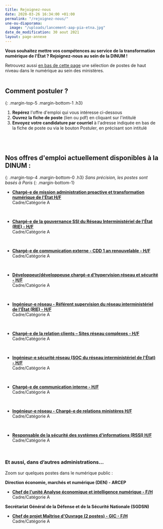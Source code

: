 ```yaml
---
title: Rejoignez-nous
date: 2020-03-26 16:34:00 +01:00
permalink: "/rejoignez-nous/"
une-ou-diaporama:
  image: "/uploads/lancement-aap-pia-etna.jpg"
date_de_modification: 30 aout 2021
layout: page-annexe
---
```


**Vous souhaitez mettre vos compétences au service de la transformation numérique de l'État ? Rejoignez-nous au sein de la DINUM !**

Retrouvez aussi [en bas de cette page](#offresministeres) une sélection de postes de haut niveau dans le numérique au sein des ministères.
<br>
<br>

## Comment postuler ?
{: .margin-top-5 .margin-bottom-1 .h3}
1. **Repérez** l'offre d'emploi qui vous intéresse ci-dessous
2. **Ouvrez la fiche de poste** (lien ou pdf) en cliquant sur l'intitulé
3. **Envoyez votre candidature par courriel** à l'adresse indiquée en bas de la fiche de poste ou via le bouton Postuler, en précisant son intitulé
<br>
<br>

## Nos offres d'emploi actuellement disponibles à la DINUM : 
{: .margin-top-4 .margin-bottom-0 .h3}
*Sans précision, les postes sont basés à Paris*
{: .margin-bottom-1}

* **[Chargé-e de mission administration proactive et transformation numérique de l'État H/F](https://place-emploi-public.gouv.fr/offre-emploi/charge-e-de-mission-administration-proactive-et-transformation-numerique-de-l-tat-hf-reference-2021-687301/ "Chargé-e de mission administration proactive et transformation numérique de l'État - H/F - Lien externe")**
<br>Cadre/Catégorie A
<br>

* **[Chargé-e de la gouvernance SSI du Réseau Interministériel de l'État (RIE) - H/F](https://place-emploi-public.gouv.fr/offre-emploi/charge-e-de-la-gouvernance-ssi-du-reseau-interministeriel-de-l-tat-rie-hf-reference-2021-572756/ "Chargé-e de la gouvernance SSI du Réseau Interministériel de l'État (RIE) - H/F - Lien externe")**
<br>Cadre/Catégorie A
<br>

* **[Chargé-e de communication externe - CDD 1 an renouvelable - H/F](https://place-emploi-public.gouv.fr/offre-emploi/charge-e-de-communication-externe---cdd-1-an-renouvelable-hf-reference-2021-691715/ "Chargé-e de communication externe - CDD 1 an renouvelable - H/F - Lien externe")**
<br>Cadre/Catégorie A
<br>

* **[Développeur/développeuse chargé-e d'hypervision réseau et sécurité - H/F](https://place-emploi-public.gouv.fr/offre-emploi/developpeurdeveloppeuse-charge-e-d-hypervision-reseau-et-securite--hf-reference-2021-572915/ "Développeur/développeuse chargé-e d'hypervision réseau et sécurité - H/F - Lien externe")**
<br>Cadre/Catégorie A
<br>

* **[Ingénieur-e réseau - Référent supervision du réseau interministériel de l'État (RIE) - H/F](https://place-emploi-public.gouv.fr/offre-emploi/ingenieur-e-reseau---referent-supervision-du-reseau-interministeriel-de-l-tat-rie-hf-reference-2021-639727/ "Ingénieur-e réseau - Référent supervision du réseau interministériel de l'État (RIE) - H/F - Lien externe")**
<br>Cadre/Catégorie A
<br>

* **[Chargé-e de la relation clients – Sites réseau complexes - H/F](https://place-emploi-public.gouv.fr/offre-emploi/charge-e-de-la-relation-clients--sites-reseau-complexes-reference-2021-572778/ "Chargé-e de la relation clients – Sites réseau complexes - H/F - Lien externe")**
<br>Cadre/Catégorie A
<br>

* **[Ingénieur-e sécurité réseau (SOC du réseau interministériel de l'État) - H/F](https://place-emploi-public.gouv.fr/offre-emploi/ingenieur-e-securite-reseau-soc-du-reseau-interministeriel-de-l-tat--hf-reference-2021-557187/ "Ingénieur-e sécurité réseau (SOC du réseau interministériel de l'État) - H/F - Lien externe")**
<br>Cadre/Catégorie A
<br>

* **[Chargé-e de communication interne - H/F](https://place-emploi-public.gouv.fr/offre-emploi/charge-e-de-communication-interne-hf-reference-2021-657684/ "Chargé-e de communication interne - H/F - Lien externe")**
<br>Cadre/Catégorie A
<br>

* **[Ingénieur-e réseau - Chargé-e de relations ministères H/F](https://place-emploi-public.gouv.fr/offre-emploi/ingenieur-e-reseau---charge-e-de-relations-ministeres-hf-reference-2021-649375/ "Ingénieur-e réseau - Chargé-e de relations ministères H/F - Lien externe")**
<br>Cadre/Catégorie A
<br>

* **[Responsable de la sécurité des systèmes d'informations (RSSI) H/F](https://place-emploi-public.gouv.fr/offre-emploi/responsable-de-la-securite-des-systemes-d-informations-rssi-hf-reference-2021-649321/ "Responsable de la sécurité des systèmes d'informations (RSSI) H/F - Lien externe")**
<br>Cadre/Catégorie A
<br>


<!--
> ### Talents du numérique : l’État recrute !
> <figure class='image-center' style='width: 70%;'><img src="/uploads/Campagne_Linkedin_FETE_visuel1.jpg" alt=""/></figure>
> <br>Vous êtes développeur, chef de projet numérique, ingénieur, architecte SI, technicien support... ? Venez créer le service public de demain !
> <br>Plus de 300 postes dans de nombreux métiers vous attendent au **Forum de l'emploi tech de l’État, du 30 novembre au 9 décembre 2020**. Édition 100% en ligne.
> <br>[> Inscrivez-vous jusqu'au 27 nov, 14h](https://numerique.gouv.fr/agenda/forum-emploi-tech-etat-2020)
> <br>
{: .noir .encadre}
  -->

<div class="encadre noir">
<h3 id="et-aussi-dans-dautres-administrations">Et aussi, dans d’autres administrations…<a id="offresministeres"></a></h3>
<p class="margin-bottom-1">Zoom sur quelques postes dans le numérique public&nbsp;:</p>  <p><strong> Direction économie, marchés et numérique (DEN) - ARCEP</strong></p> 
<ul><li class="margin-bottom-1"><strong><a href="https://place-emploi-public.gouv.fr/offre-emploi/cheffe-de-l-unite-analyse-economique-et-intelligence-numerique-reference-2021-621708/" title="Chef de l'unité Analyse économique et intelligence numérique - F/H - Lien externe">Chef de l'unité Analyse économique et intelligence numérique - F/H</a></strong><br>Cadre/Catégorie A</li></ul>
<p><strong> Secrétariat Général de la Défense et de la Sécurité Nationale (SGDSN)</strong></p> 
<ul><li class="margin-bottom-1"><strong><a href="https://place-emploi-public.gouv.fr/offre-emploi/chef-de-projet-maitrise-d-ouvrage-2-postes-reference-2021-557102/" title="Chef de projet Maîtrise d'Ouvrage (2 postes) - GIC - F/H - Lien externe">Chef de projet Maîtrise d'Ouvrage (2 postes) - GIC - F/H</a></strong><br>Cadre/Catégorie A</li></ul> 
</div>
